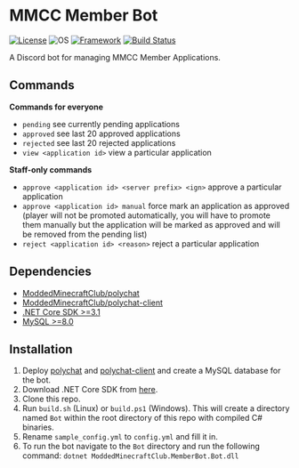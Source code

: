 # MMCC Member Bot
[![License](https://img.shields.io/badge/license-GPL--3.0-blue?style=flat-square)](https://github.com/ModdedMinecraftClub/mmcc-member-bot/blob/master/LICENSE)
![OS](https://img.shields.io/badge/platform-linux%20%7C%20windows-orange?style=flat-square)
[![Framework](https://img.shields.io/badge/framework-.NET%20Core%203.1-blueviolet?style=flat-square)](https://dotnet.microsoft.com/download)
[![Build Status](https://img.shields.io/travis/ModdedMinecraftClub/mmcc-member-bot?style=flat-square)](https://travis-ci.org/ModdedMinecraftClub/mmcc-member-bot)

A Discord bot for managing MMCC Member Applications.

## Commands
**Commands for everyone**
- `pending` see currently pending applications
- `approved` see last 20 approved applications
- `rejected` see last 20 rejected applications
- `view <application id>` view a particular application

**Staff-only commands**
- `approve <application id> <server prefix> <ign>` approve a particular application
- `approve <application id> manual` force mark an application as approved (player will not be promoted automatically, you will have to promote them manually but the application will be marked as approved and will be removed from the pending list)
- `reject <application id> <reason>` reject a particular application

## Dependencies
- [ModdedMinecraftClub/polychat](https://github.com/ModdedMinecraftClub/polychat)
- [ModdedMinecraftClub/polychat-client](https://github.com/ModdedMinecraftClub/polychat)
- [.NET Core SDK >=3.1](https://dotnet.microsoft.com/download)
- [MySQL >=8.0](https://www.mysql.com/)

## Installation
1. Deploy [polychat](https://github.com/ModdedMinecraftClub/polychat) and [polychat-client](https://github.com/ModdedMinecraftClub/polychat-client) and create a MySQL database for the bot.
2. Download .NET Core SDK from [here](https://dotnet.microsoft.com/download).
3. Clone this repo.
4. Run `build.sh` (Linux) or `build.ps1` (Windows). This will create a directory named `Bot` within the root directory of this repo with compiled C# binaries.
5. Rename `sample_config.yml` to `config.yml` and fill it in.
6. To run the bot navigate to the `Bot` directory and run the following command:
`dotnet ModdedMinecraftClub.MemberBot.Bot.dll`
